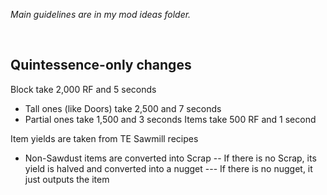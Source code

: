 *Main guidelines are in my mod ideas folder.*

<br />

## Quintessence-only changes

Block take 2,000 RF and 5 seconds
- Tall ones (like Doors) take 2,500 and 7 seconds
- Partial ones take 1,500 and 3 seconds
Items take 500 RF and 1 second

Item yields are taken from TE Sawmill recipes
- Non-Sawdust items are converted into Scrap
-- If there is no Scrap, its yield is halved and converted into a nugget
--- If there is no nugget, it just outputs the item
